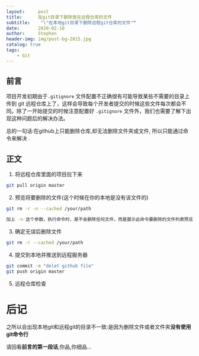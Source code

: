```yaml
---
layout:     post
title:      在git目录下删除放在远程仓库的文件
subtitle:    "\"在本地git目录下删除远程git仓库的文件""
date:       2020-02-10
author:     Stephen
header-img: img/post-bg-2015.jpg
catalog: true
tags:
    - Git
---
```


## 前言

项目开发初期由于`.gitignore` 文件配置不正确很有可能导致某些不需要的目录上传到 git 远程仓库上了，这样会导致每个开发者提交的时候这些文件每次都会不同。除了一开始提交的时候注意配置好 `.gitignore` 文件外，我们也需要了解下出现这种问题后的解决办法。

总的一句话:在github上只能删除仓库,却无法删除文件夹或文件, 所以只能通过命令来解决 .



## 正文



1. 将远程仓库里面的项目拉下来
 ```bash
git pull origin master 
 ```

2. 预览将要删除的文件(这个时候在你的本地是没有该文件的)

```bash
git rm -r -n --cached /your/path

加上 -n 这个参数，执行命令时，是不会删除任何文件，而是展示此命令要删除的文件列表预览。
```

3. 确定无误后删除文件

```bash
git rm -r --cached /your/path
```

4. 提交到本地并推送到远程服务器

```bash
git commit -m "delet github file"
git push origin master
```

5. 远程仓库检查

# 后记

之所以会出现本地git和远程git的目录不一致:是因为删除文件或者文件夹**没有使用git命令行**

请回看**前言的第一段话**,你品,你细品...